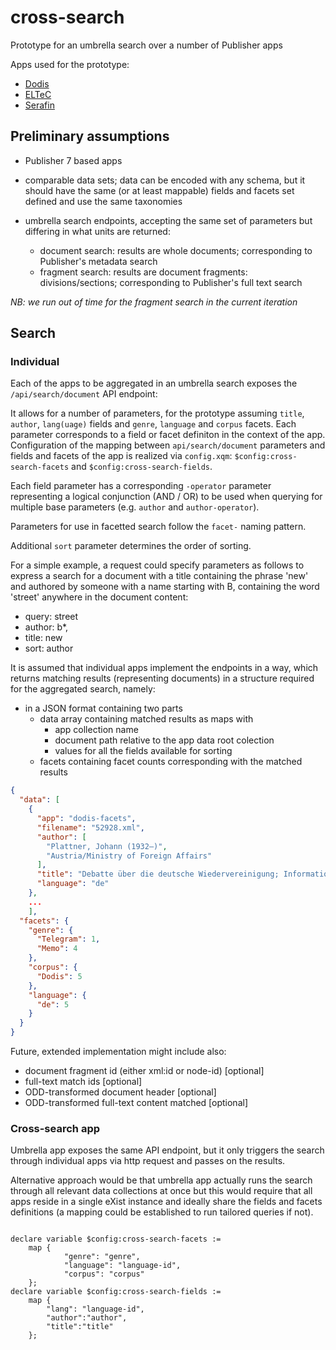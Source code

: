 # cross-search

Prototype for an umbrella search over a number of Publisher apps

Apps used for the prototype:

* [Dodis](https://github.com/eeditiones/dodis-wall)
* [ELTeC](https://github.com/eeditiones/eltec)
* [Serafin](https://github.com/mikolajserafin/serafin7)

## Preliminary assumptions 

* Publisher 7 based apps

* comparable data sets; data can be encoded with any schema, but it should have the same (or at least mappable) fields and facets set defined and use the same taxonomies
* umbrella search endpoints, accepting the same set of parameters but differing in what units are returned:
  * document search: results are whole documents; corresponding to Publisher's metadata search
  * fragment search: results are document fragments: divisions/sections; corresponding to Publisher's full text search

*NB: we run out of time for the fragment search in the current iteration*

## Search

### Individual

Each of the apps to be aggregated in an umbrella search exposes the `/api/search/document` API endpoint:

It allows for a number of parameters, for the prototype assuming `title`, `author`, `lang(uage)` fields and `genre`, `language` and `corpus` facets. 
Each parameter corresponds to a field or facet definiton in the context of the app. Configuration of the mapping between `api/search/document` parameters and fields and facets of the app is realized via `config.xqm`: `$config:cross-search-facets` and `$config:cross-search-fields`.

Each field parameter has a corresponding `-operator` parameter representing a logical conjunction (AND / OR) to be used when querying for multiple base parameters (e.g. `author` and `author-operator`).

Parameters for use in facetted search follow the `facet-` naming pattern.

Additional `sort` parameter determines the order of sorting.

For a simple example, a request could specify parameters as follows to express a search for 
a document with a title containing the phrase 'new' and authored by someone with a name starting with B, containing the word 'street' anywhere in the document content:

* query: street
* author: b*, 
* title: new
* sort: author

It is assumed that individual apps implement the endpoints in a way, which returns matching results (representing documents) in a 
structure required for the aggregated search, namely:

* in a JSON format containing two parts
  * data array containing matched results as maps with 
    * app collection name
    * document path relative to the app data root colection
    * values for all the fields available for sorting
  * facets containing facet counts corresponding with the matched results

```json
{
  "data": [
    {
      "app": "dodis-facets",
      "filename": "52928.xml",
      "author": [
        "Plattner, Johann (1932–)",
        "Austria/Ministry of Foreign Affairs"
      ],
      "title": "Debatte über die deutsche Wiedervereinigung; Information und Sprachregelung",
      "language": "de"
    },
    ...
    ],
  "facets": {
    "genre": {
      "Telegram": 1,
      "Memo": 4
    },
    "corpus": {
      "Dodis": 5
    },
    "language": {
      "de": 5
    }
  }
}
```
    
Future, extended implementation might include also:

  * document fragment id (either xml:id or node-id) [optional]
  * full-text match ids [optional]
  * ODD-transformed document header [optional]
  * ODD-transformed full-text content matched [optional]

### Cross-search app

Umbrella app exposes the same API endpoint, but it only triggers the search through individual apps via http request and passes on the results.

Alternative approach would be that umbrella app actually runs the search through all relevant data collections at once but this would require that all apps reside in a single eXist instance and ideally share the fields and facets definitions (a mapping could be established to run tailored queries if not).

```xquery

declare variable $config:cross-search-facets := 
    map {
            "genre": "genre", 
            "language": "language-id",
            "corpus": "corpus"      
    };
declare variable $config:cross-search-fields := 
    map {
        "lang": "language-id", 
        "author":"author", 
        "title":"title"
    }; 
```
   
  